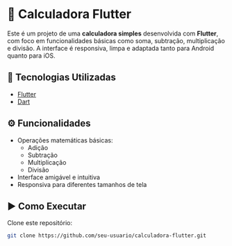 # 🧮 Calculadora Flutter

Este é um projeto de uma **calculadora simples** desenvolvida com **Flutter**, com foco em funcionalidades básicas como soma, subtração, multiplicação e divisão. A interface é responsiva, limpa e adaptada tanto para Android quanto para iOS.

## 🚀 Tecnologias Utilizadas

- [Flutter](https://flutter.dev/)
- [Dart](https://dart.dev/)

## ⚙️ Funcionalidades

- Operações matemáticas básicas:
  - Adição
  - Subtração
  - Multiplicação
  - Divisão
- Interface amigável e intuitiva
- Responsiva para diferentes tamanhos de tela

## ▶️ Como Executar
Clone este repositório:
   ```bash
   git clone https://github.com/seu-usuario/calculadora-flutter.git

